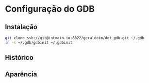 [//]: <> (Documentação gerada com intmain_docmd)
# Configuração do GDB

## Instalação

```bash
git clone ssh://git@intmain.io:8322/geraldoim/dot_gdb.git ~/.gdb
ln -s ~/.gdb/gdbinit ~/.gdbinit
```

## Histórico


## Aparência


